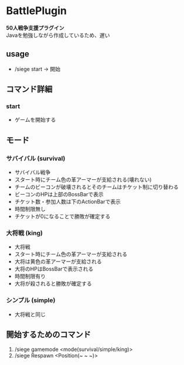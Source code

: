 # BattlePlugin
**50人戦争支援プラグイン**  
Javaを勉強しながら作成しているため、遅い

## usage
- /siege start -> 開始

## コマンド詳細
### start
- ゲームを開始する

## モード
### サバイバル (survival)
- サバイバル戦争
- スタート時にチーム色の革アーマーが支給される(壊れない)
- チームのビーコンが破壊されるとそのチームはチケット制に切り替わる
- ビーコンのHPは上部のBossBarで表示
- チケット数・参加人数は下のActionBarで表示
- 時間制限無し
- チケットが0になることで勝敗が確定する

### 大将戦 (king)
- 大将戦
- スタート時にチーム色の革アーマーが支給される
- 大将は黄色の革アーマーが支給される
- 大将のHPはBossBarで表示される
- 時間制限有り
- 大将が殺されると勝敗が確定する

### シンプル (simple)
- 大将戦と同じ

## 開始するためのコマンド
1. /siege gamemode <mode(survival/simple/king)>
2. /siege Respawn <Position(~ ~ ~)>
